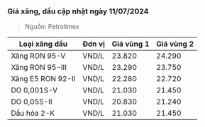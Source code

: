 
### Giá xăng, dầu cập nhật ngày 11/07/2024
> Nguồn: Petrolimex

| Loại xăng dầu     | Đơn vị | Giá vùng 1 | Giá vùng 2 |
|-------------------|--------|------------|------------|
| Xăng RON 95-V     | VND/L  |     23.820 |     24.290 |
| Xăng RON 95-III   | VND/L  |     23.290 |     23.750 |
| Xăng E5 RON 92-II | VND/L  |     22.280 |     22.720 |
| DO 0,001S-V       | VND/L  |     21.030 |     21.450 |
| DO 0,05S-II       | VND/L  |     20.830 |     21.240 |
| Dầu hỏa 2-K       | VND/L  |     21.030 |     21.450 |
